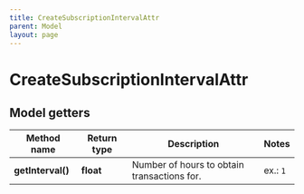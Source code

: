 ```yaml
---
title: CreateSubscriptionIntervalAttr
parent: Model
layout: page
---
```


# CreateSubscriptionIntervalAttr

## Model getters

Method name | Return type | Description | Notes
------------ | ------------- | ------------- | -------------
**getInterval()** | **float** | Number of hours to obtain transactions for. | ex.: `1`

